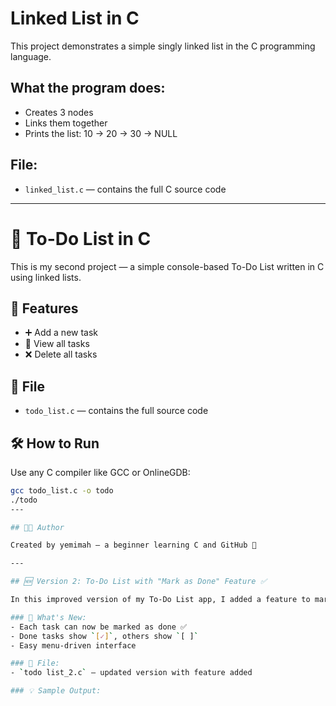 # Linked List in C

This project demonstrates a simple singly linked list in the C programming language.

## What the program does:
- Creates 3 nodes
- Links them together
- Prints the list: 10 → 20 → 30 → NULL

## File:
- `linked_list.c` — contains the full C source code
---

# 📝 To-Do List in C

This is my second project — a simple console-based To-Do List written in C using linked lists.

## 📌 Features

- ➕ Add a new task
- 📄 View all tasks
- ❌ Delete all tasks

## 📂 File

- `todo_list.c` — contains the full source code

## 🛠️ How to Run

Use any C compiler like GCC or OnlineGDB:

```bash
gcc todo_list.c -o todo
./todo
---

## 🧑‍💻 Author

Created by yemimah — a beginner learning C and GitHub 💪

---

## 🆕 Version 2: To-Do List with "Mark as Done" Feature ✅

In this improved version of my To-Do List app, I added a feature to mark tasks as completed using checkboxes like `[✓]` and `[ ]`.

### 🔄 What's New:
- Each task can now be marked as done ✅
- Done tasks show `[✓]`, others show `[ ]`
- Easy menu-driven interface

### 📄 File:
- `todo list_2.c` — updated version with feature added

### 💡 Sample Output:
